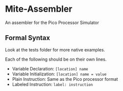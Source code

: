 # Mite-Assembler
An assembler for the Pico Processor Simulator

## Formal Syntax
Look at the tests folder for more native examples.

Each of the following should be on their own lines.
- Variable Declaration: `[location] name`
- Variable Initialization: `[location] name = value`
- Plain Instruction: Same as the Pico processor format
- Labeled Instruction: `label: instruction`
